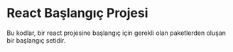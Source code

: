 # React Başlangıç Projesi 

Bu kodlar, bir react projesine başlangıç için gerekli olan paketlerden oluşan bir başlangıç setidir. 